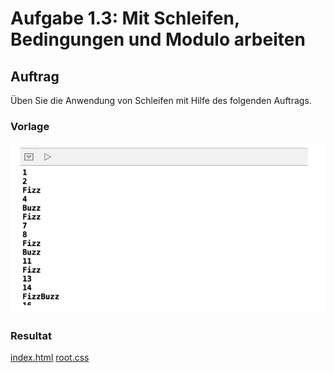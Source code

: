# Aufgabe 1.3: Mit Schleifen, Bedingungen und Modulo arbeiten

## Auftrag
Üben Sie die Anwendung von Schleifen mit Hilfe des folgenden Auftrags.

### Vorlage
![Vorlage Beispiel](/Modul%20Tag%201/Block_01/Auftrag%201.3/Content/Vorlage.png)

### Resultat

[index.html]()
[root.css]()
